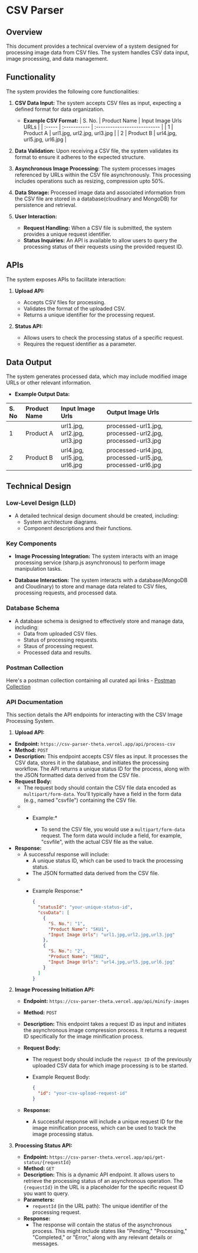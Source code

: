 # CSV Parser

## Overview

This document provides a technical overview of a system designed for processing image data from CSV files. The system handles CSV data input, image processing, and data management.

## Functionality

The system provides the following core functionalities:

1.  **CSV Data Input:** The system accepts CSV files as input, expecting a defined format for data organization.

    - **Example CSV Format:**
      | S. No. | Product Name | Input Image Urls URLs |
      | :----- | :----------- | :--------------------------- |
      | 1 | Product A | url1.jpg, url2.jpg, url3.jpg |
      | 2 | Product B | url4.jpg, url5.jpg, url6.jpg |

2.  **Data Validation:** Upon receiving a CSV file, the system validates its format to ensure it adheres to the expected structure.
3.  **Asynchronous Image Processing:** The system processes images referenced by URLs within the CSV file asynchronously. This processing includes operations such as resizing, compression upto 50%.
4.  **Data Storage:** Processed image data and associated information from the CSV file are stored in a database(cloudinary and MongoDB) for persistence and retrieval.
5.  **User Interaction:**

    - **Request Handling:** When a CSV file is submitted, the system provides a unique request identifier.
    - **Status Inquiries:** An API is available to allow users to query the processing status of their requests using the provided request ID.

## APIs

The system exposes APIs to facilitate interaction:

1.  **Upload API:**

    - Accepts CSV files for processing.
    - Validates the format of the uploaded CSV.
    - Returns a unique identifier for the processing request.

2.  **Status API:**

    - Allows users to check the processing status of a specific request.
    - Requires the request identifier as a parameter.

## Data Output

The system generates processed data, which may include modified image URLs or other relevant information.

- **Example Output Data:**

| S. No | Product Name | Input Image Urls             | Output Image Urls                                          |
| :---- | :----------- | :--------------------------- | :--------------------------------------------------------- |
| 1     | Product A    | url1.jpg, url2.jpg, url3.jpg | processed-url1.jpg, processed-url2.jpg, processed-url3.jpg |
| 2     | Product B    | url4.jpg, url5.jpg, url6.jpg | processed-url4.jpg, processed-url5.jpg, processed-url6.jpg |

## Technical Design

### Low-Level Design (LLD)

- A detailed technical design document should be created, including:
  - System architecture diagrams.
  - Component descriptions and their functions.

### Key Components

- **Image Processing Integration:** The system interacts with an image processing service (sharp.js asynchronous) to perform image manipulation tasks.

- **Database Interaction:** The system interacts with a database(MongoDB and Cloudinary) to store and manage data related to CSV files, processing requests, and processed data.

### Database Schema

- A database schema is designed to effectively store and manage data, including:
  - Data from uploaded CSV files.
  - Status of processing requests.
  - Staus of processing request.
  - Processed data and results.


### Postman Collection 

Here's a postman collection containing all curated api links - [Postman Collection](https://www.postman.com/payload-cosmologist-18352458/workspace/my-workspace/collection/28067356-5aa63ab5-5f24-4b48-89e9-711bd55b2e9b?action=share&creator=28067356)

### API Documentation

This section details the API endpoints for interacting with the CSV Image Processing System.

1. **Upload API:**

- **Endpoint:** `https://csv-parser-theta.vercel.app/api/process-csv`
- **Method:** `POST`
- **Description:** This endpoint accepts CSV files as input. It processes the CSV data, stores it in the database, and initiates the processing workflow. The API returns a unique status ID for the process, along with the JSON formatted data derived from the CSV file.
- **Request Body:**
  - The request body should contain the CSV file data encoded as `multipart/form-data`. You'll typically have a field in the form data (e.g., named "csvfile") containing the CSV file.
  - - Example:\*

      - To send the CSV file, you would use a `multipart/form-data` request. The form data would include a field, for example, "csvfile", with the actual CSV file as the value.
- **Response:**
  - A successful response will include:
    - A unique status ID, which can be used to track the processing status.
    - The JSON formatted data derived from the CSV file.
  - - Example Response:\*

      ```json
      {
        "statusId": "your-unique-status-id",
        "csvData": [
          {
            "S. No.": "1",
            "Product Name": "SKU1",
            "Input Image Urls": "url1.jpg,url2.jpg,url3.jpg"
          },
          {
            "S. No.": "2",
            "Product Name": "SKU2",
            "Input Image Urls": "url4.jpg,url5.jpg,url6.jpg"
          }
        ]
      }
      ```

2.  **Image Processing Initiation API:**

    - **Endpoint:** `https://csv-parser-theta.vercel.app/api/minify-images`
    - **Method:** `POST`
    - **Description:** This endpoint takes a request ID as input and initiates the asynchronous image compression process. It returns a request ID specifically for the image minification process.
    - **Request Body:**

      - The request body should include the `request ID` of the previously uploaded CSV data for which image processing is to be started.

      - Example Request Body:
        ```json
        {
          "id": "your-csv-upload-request-id"
        }
        ```

    - **Response:**
      - A successful response will include a unique request ID for the image minification process, which can be used to track the image processing status.

3.  **Processing Status API:**

    - **Endpoint:** `https://csv-parser-theta.vercel.app/api/get-status/{requestId}`
    - **Method:** `GET`
    - **Description:** This is a dynamic API endpoint. It allows users to retrieve the processing status of an asynchronous operation. The `{requestId}` in the URL is a placeholder for the specific request ID you want to query.
    - **Parameters:**
      - `requestId` (in the URL path): The unique identifier of the processing request.
    - **Response:**
      - The response will contain the status of the asynchronous process. This might include states like "Pending," "Processing," "Completed," or "Error," along with any relevant details or messages.
